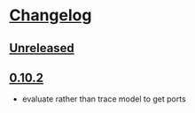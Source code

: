 # [Changelog](https://keepachangelog.com/en/1.0.0/)

## [Unreleased](https://github.com/flaport/sax/compare/0.10.2...main)

## [0.10.2](https://github.com/flaport/sax/compare/0.10.1...0.10.2)

- evaluate rather than trace model to get ports
